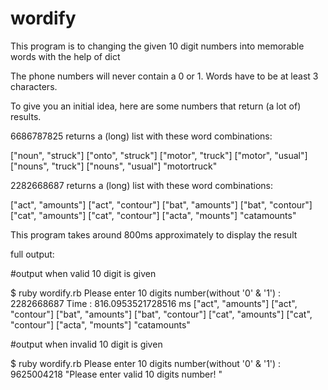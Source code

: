 # wordify
This program is to changing the given 10 digit numbers into memorable words with the help of dict


The phone numbers will never contain a 0 or 1. 
Words have to be at least 3 characters.

To give you an initial idea, here are some numbers that return (a lot of) results.

6686787825 returns a (long) list with these word combinations:

["noun", "struck"]
["onto", "struck"]
["motor", "truck"]
["motor", "usual"]
["nouns", "truck"]
["nouns", "usual"]
"motortruck"


2282668687 returns a (long) list with these word combinations:

["act", "amounts"]
["act", "contour"]
["bat", "amounts"]
["bat", "contour"]
["cat", "amounts"]
["cat", "contour"]
["acta", "mounts"]
"catamounts"

This program takes around 800ms approximately to display the result


full output:

#output when valid 10 digit is given

$ ruby wordify.rb 
Please enter 10 digits number(without '0' & '1') : 2282668687
Time : 816.0953521728516 ms
["act", "amounts"]
["act", "contour"]
["bat", "amounts"]
["bat", "contour"]
["cat", "amounts"]
["cat", "contour"]
["acta", "mounts"]
"catamounts"


#output when invalid 10 digit is given

$ ruby wordify.rb 
Please enter 10 digits number(without '0' & '1') : 9625004218
"Please enter valid 10 digits number! "



